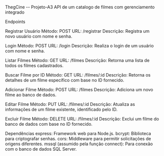 ThegCine -- Projeto-A3
API de um catalogo de filmes com gerenciamento integrado

Endpoints

Registrar Usuário Método: POST URL: /registrar Descrição: Registra um novo usuário com nome e senha.

Login Método: POST URL: /login Descrição: Realiza o login de um usuário com nome e senha.

Listar Filmes Método: GET URL: /filmes Descrição: Retorna uma lista de todos os filmes cadastrados.

Buscar Filme por ID Método: GET URL: /filmes/:id Descrição: Retorna os detalhes de um filme específico com base no ID fornecido.

Adicionar Filme Método: POST URL: /filmes Descrição: Adiciona um novo filme ao banco de dados.

Editar Filme Método: PUT URL: /filmes/:id Descrição: Atualiza as informações de um filme existente, identificado pelo ID.

Excluir Filme Método: DELETE URL: /filmes/:id Descrição: Exclui um filme do banco de dados com base no ID fornecido.

Dependências express: Framework web para Node.js. bcrypt: Biblioteca para criptografar senhas. cors: Middleware para permitir solicitações de origens diferentes. mssql (assumido pela função connect): Para conexão com o banco de dados SQL Server.
